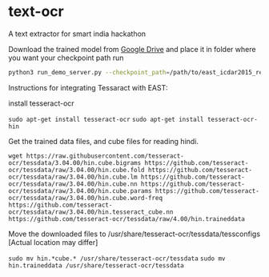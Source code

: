 # text-ocr
A text extractor for smart india hackathon


Download the trained model from [Google Drive](https://drive.google.com/file/d/0B3APw5BZJ67ETHNPaU9xUkVoV0U/view) and place it in folder where you want your checkpoint path
run  
```bash
python3 run_demo_server.py --checkpoint_path=/path/to/east_icdar2015_resnet_v1_50_rbox/
```


Instructions for integrating Tessaract with EAST:

install tesseract-ocr

`sudo apt-get install tesseract-ocr`
`sudo apt-get install tesseract-ocr-hin`

Get the trained data files, and cube files for reading hindi.

`wget https://raw.githubusercontent.com/tesseract-ocr/tessdata/3.04.00/hin.cube.bigrams https://github.com/tesseract-ocr/tessdata/raw/3.04.00/hin.cube.fold https://github.com/tesseract-ocr/tessdata/raw/3.04.00/hin.cube.lm https://github.com/tesseract-ocr/tessdata/raw/3.04.00/hin.cube.nn https://github.com/tesseract-ocr/tessdata/raw/3.04.00/hin.cube.params https://github.com/tesseract-ocr/tessdata/raw/3.04.00/hin.cube.word-freq https://github.com/tesseract-ocr/tessdata/raw/3.04.00/hin.tesseract_cube.nn https://github.com/tesseract-ocr/tessdata/raw/4.00/hin.traineddata`

Move the downloaded files to /usr/share/tesseract-ocr/tessdata/tessconfigs [Actual location may differ]

`sudo mv hin.*cube.* /usr/share/tesseract-ocr/tessdata`
`sudo mv hin.traineddata /usr/share/tesseract-ocr/tessdata`
